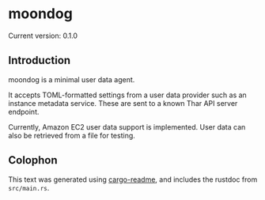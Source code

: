 # moondog

Current version: 0.1.0

## Introduction

moondog is a minimal user data agent.

It accepts TOML-formatted settings from a user data provider such as an instance metadata service.
These are sent to a known Thar API server endpoint.

Currently, Amazon EC2 user data support is implemented.
User data can also be retrieved from a file for testing.

## Colophon

This text was generated using [cargo-readme](https://crates.io/crates/cargo-readme), and includes the rustdoc from `src/main.rs`.